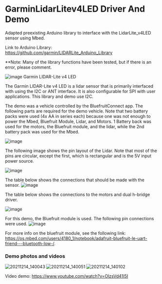 # GarminLidarLitev4LED Driver And Demo
Adapted preexisting Arduino library to interface with the LidarLite_v4LED sensor using Mbed.

Link to Arduino Library: https://github.com/garmin/LIDARLite_Arduino_Library

**Note: Many of the library functions have been tested, but if there is an error, please comment.


![image](https://user-images.githubusercontent.com/85893093/145903958-eeffc936-7194-41f8-ade3-3e680ac312af.png)
Garmin LIDAR-Lite v4 LED


The Garmin LIDAR-Lite v4 LED is a lidar sensor that is primarily interfaced with using the I2C or ANT interface. It is also configurable for SPI with user applications.
This library and demo use I2C.

The demo was a vehicle controlled by the BluefruitConnect app. The following parts are required for the demo vehicle. Note that two battery packs were used (4x AA in series each) because one was not enough to power the Mbed, Bluefruit Module, Lidar, and Motors.
1 Battery back was used for the motors, the Bluefruit module, and the lidar, while the 2nd battery pack was used for the Mbed.

![image](https://user-images.githubusercontent.com/85893093/146115269-7c2b65e0-5431-4308-ac4a-347952bf99ad.png)


The following image shows the pin layout of the Lidar. Note that most of the pins are circular, except the first, which is rectangular and is the 5V input power source.

![image](https://user-images.githubusercontent.com/85893093/145903079-3c0971f5-d54d-42a2-804c-5f9ab2103091.png)

The table below shows the connections that should be made with the sensor.
![image](https://user-images.githubusercontent.com/85893093/146205312-66910334-0fef-4475-8bbd-8ee71c9b55e5.png)

The table below shows the connections to the motors and dual h-bridge driver.

![image](https://user-images.githubusercontent.com/85893093/146114970-a4750ad0-8c3c-4c51-b1ed-76283d3c68da.png)




For this demo, the Bluefruit module is used. The following pin connections were used.
![image](https://user-images.githubusercontent.com/85893093/146205948-99eaecaa-b881-4348-b474-235a12075e16.png)


For more info on the bluefruit module, see the following link:
https://os.mbed.com/users/4180_1/notebook/adafruit-bluefruit-le-uart-friend---bluetooth-low-/.

### Demo photos and videos
![20211214_140043](https://user-images.githubusercontent.com/96154246/146110832-fac30f29-b3b2-4923-818b-799e658c0059.jpg)
![20211214_140051](https://user-images.githubusercontent.com/96154246/146110845-8cee6e5d-3926-4794-9781-892a70a266c0.jpg)
![20211214_140102](https://user-images.githubusercontent.com/96154246/146110857-9edaa65c-3c5e-4c54-9b3a-7b175a00f593.jpg)

Video demo: https://www.youtube.com/watch?v=OlzsVd41I5I
